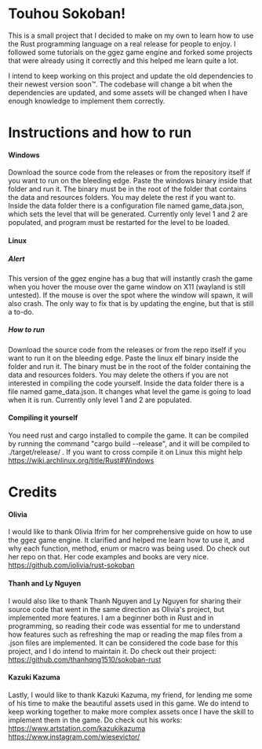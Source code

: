 # Touhou Sokoban! 

  This is a small project that I decided to make on my own to learn how to use the Rust programming language on a real release for people to enjoy. I followed some tutorials on the ggez game engine and forked some projects that were already using it correctly and this helped me learn quite a lot. 

  I intend to keep working on this project and update the old dependencies to their newest version soon™. The codebase will change a bit when the dependencies are updated, and some assets will be changed when I have enough knowledge to implement them correctly. 

   

# Instructions and how to run 

#### Windows 

Download the source code from the releases or from the repository itself if you want to run on the bleeding edge. Paste the windows binary inside that folder and run it. The binary must be in the root of the folder that contains the data and resources folders. You may delete the rest if you want to. Inside the data folder there is a configuration file named game_data.json, which sets the level that will be generated. Currently only level 1 and 2 are populated, and program must be restarted for the level to be loaded. 

#### Linux 

##### Alert 

This version of the ggez engine has a bug that will instantly crash the game when you hover the mouse over the game window on X11 (wayland is still untested). If the mouse is over the spot where the window will spawn, it will also crash. The only way to fix that is by updating the engine, but that is still a to-do. 

##### How to run 

Download the source code from the releases or from the repo itself if you want to run it on the bleeding edge. Paste the linux elf binary inside the folder and run it. The binary must be in the root of the folder containing the data and resources folders. You may delete the others if you are not interested in compiling the code yourself. Inside the data folder there is a file named game_data.json. It changes what level the game is going to load when it is run. Currently only level 1 and 2 are populated. 

#### Compiling it yourself 

You need rust and cargo installed to compile the game. It can be compiled by running the command "cargo build --release", and it will be compiled to ./target/release/ . If you want to cross compile it on Linux this might help https://wiki.archlinux.org/title/Rust#Windows 

# Credits 

#### Olivia 

I would like to thank Olivia Ifrim for her comprehensive guide on how to use the ggez game engine. It clarified and helped me learn how to use it, and why each function, method, enum or macro was being used. Do check out her repo on that. Her code examples and books are very nice. https://github.com/iolivia/rust-sokoban 

#### Thanh and Ly Nguyen 

I would also like to thank Thanh Nguyen and Ly Nguyen for sharing their source code that went in the same direction as Olivia's project, but implemented more features. I am a beginner both in Rust and in programming, so reading their code was essential for me to understand how features such as refreshing the map or reading the map files from a .json files are implemented. It can be considered the code base for this project, and I do intend to maintain it. Do check out their project: https://github.com/thanhqng1510/sokoban-rust 

#### Kazuki Kazuma 

Lastly, I would like to thank Kazuki Kazuma, my friend, for lending me some of his time to make the beautiful assets used in this game. We do intend to keep working together to make more complex assets once I have the skill to implement them in the game. Do check out his works: https://www.artstation.com/kazukikazuma https://www.instagram.com/wiesevictor/ 
